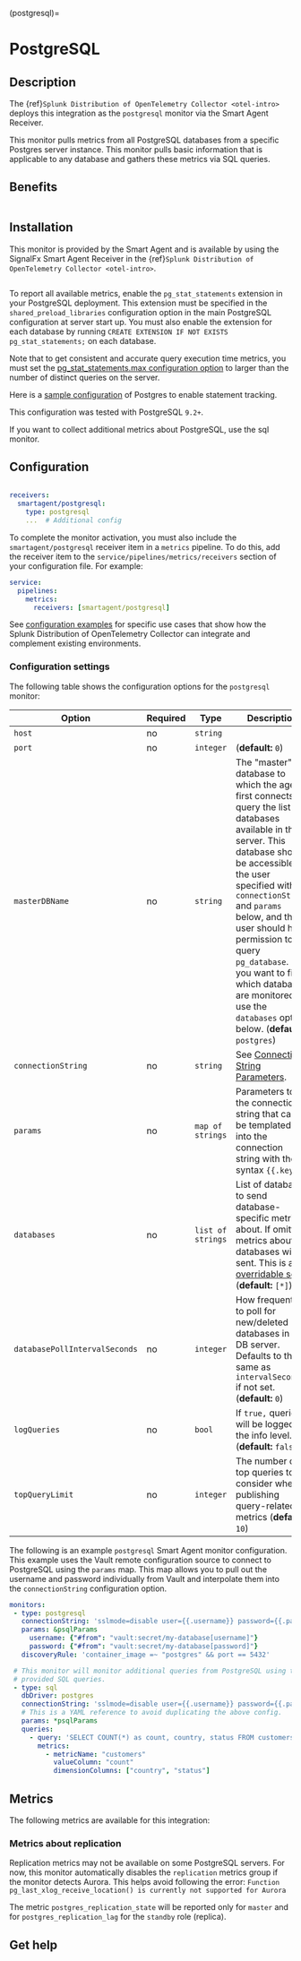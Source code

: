 (postgresql)=

# PostgreSQL

<meta name="description" content="Use this Splunk Observability Cloud integration for the PostgreSQL monitor. See benefits, install, configuration, and metrics">

## Description

The {ref}`Splunk Distribution of OpenTelemetry Collector <otel-intro>` deploys this integration as the `postgresql` monitor via the Smart Agent Receiver.

This monitor pulls metrics from all PostgreSQL databases from a specific Postgres server instance. This monitor pulls basic information that is applicable to any database and gathers these metrics via SQL queries.


## Benefits

```{include} /_includes/benefits.md

```

## Installation

This monitor is provided by the Smart Agent and is available by using the SignalFx Smart Agent Receiver in the {ref}`Splunk Distribution of OpenTelemetry Collector <otel-intro>`.

```{include} /_includes/collector-installation-linux.md

```

To report all available metrics, enable the `pg_stat_statements` extension in your PostgreSQL deployment. This extension must be specified in the `shared_preload_libraries` configuration option in the main PostgreSQL configuration at server start up. You must also enable the extension for each database by running `CREATE EXTENSION IF NOT EXISTS pg_stat_statements;` on each database.

Note that to get consistent and accurate query execution time metrics, you must set the [pg_stat_statements.max configuration option](https://www.postgresql.org/docs/9.3/pgstatstatements.html#AEN160631) to larger than the number of distinct queries on the server.

Here is a [sample configuration](https://www.postgresql.org/docs/9.3/pgstatstatements.html#AEN160631) of Postgres to enable statement tracking.

This configuration was tested with PostgreSQL `9.2+`.

If you want to collect additional metrics about PostgreSQL, use the sql monitor.


## Configuration

```{include} /_includes/configuration.md
```

```yaml
receivers:
  smartagent/postgresql:
    type: postgresql
    ...  # Additional config
```

To complete the monitor activation, you must also include the `smartagent/postgresql` receiver item in a `metrics` pipeline. To do this, add the receiver item to the ``service/pipelines/metrics/receivers`` section of your configuration file. For example:

```yaml
service:
  pipelines:
    metrics:
      receivers: [smartagent/postgresql]
```

See <a href="https://github.com/signalfx/splunk-otel-collector/tree/main/examples" target="_blank">configuration examples</a> for specific use cases that show how the Splunk Distribution of OpenTelemetry Collector can integrate and complement existing environments.

### Configuration settings

The following table shows the configuration options for the `postgresql` monitor:

| Option | Required | Type | Description |
| --- | --- | --- | --- |
| `host` | no | `string` |  |
| `port` | no | `integer` |  (**default:** `0`) |
| `masterDBName` | no | `string` | The "master" database to which the agent first connects to query the list of databases available in the server.  This database should be accessible to the user specified with `connectionString` and `params` below, and that user should have permission to query `pg_database`.  If you want to filter which databases are monitored, use the `databases` option below. (**default:** `postgres`) |
| `connectionString` | no | `string` | See [Connection String Parameters](https://godoc.org/github.com/lib/pq#hdr-Connection_String_Parameters). |
| `params` | no | `map of strings` | Parameters to the connection string that can be templated into the connection string with the syntax `{{.key}}`. |
| `databases` | no | `list of strings` | List of databases to send database-specific metrics about. If omitted, metrics about all databases will be sent.  This is an [overridable set](https://docs.splunk.com/Observability/gdi/smart-agent/smart-agent-resources.html#filtering-data-using-the-smart-agent). (**default:** `[*]`) |
| `databasePollIntervalSeconds` | no | `integer` | How frequently to poll for new/deleted databases in the DB server. Defaults to the same as `intervalSeconds` if not set. (**default:** `0`) |
| `logQueries` | no | `bool` | If `true,` queries will be logged at the info level. (**default:** `false`) |
| `topQueryLimit` | no | `integer` | The number of top queries to consider when publishing query-related metrics (**default:** `10`) |


The following is an example `postgresql` Smart Agent monitor configuration. This example uses the Vault remote configuration source to connect to PostgreSQL using the `params` map. This map allows you to pull out the username and password individually from Vault and interpolate them into the `connectionString` configuration option.

```yaml
monitors:
 - type: postgresql
   connectionString: 'sslmode=disable user={{.username}} password={{.password}}'
   params: &psqlParams
     username: {"#from": "vault:secret/my-database[username]"}
     password: {"#from": "vault:secret/my-database[password]"}
   discoveryRule: 'container_image =~ "postgres" && port == 5432'

 # This monitor will monitor additional queries from PostgreSQL using the
 # provided SQL queries.
 - type: sql
   dbDriver: postgres
   connectionString: 'sslmode=disable user={{.username}} password={{.password}}'
   # This is a YAML reference to avoid duplicating the above config.
   params: *psqlParams
   queries:
     - query: 'SELECT COUNT(*) as count, country, status FROM customers GROUP BY country, status;'
       metrics:
         - metricName: "customers"
           valueColumn: "count"
           dimensionColumns: ["country", "status"]
```


## Metrics

The following metrics are available for this integration:

<div class="metrics-yaml" url="https://raw.githubusercontent.com/signalfx/integrations/main/postgresql/metrics.yaml"></div>


### Metrics about replication

Replication metrics may not be available on some PostgreSQL servers. For now, this monitor automatically disables the `replication` metrics group if the monitor detects Aurora. This helps avoid following the error: `Function pg_last_xlog_receive_location() is currently not supported for Aurora`

The metric `postgres_replication_state` will be reported only for `master` and for `postgres_replication_lag` for the `standby` role (replica).

## Get help

```{include} /_includes/troubleshooting.md
```
